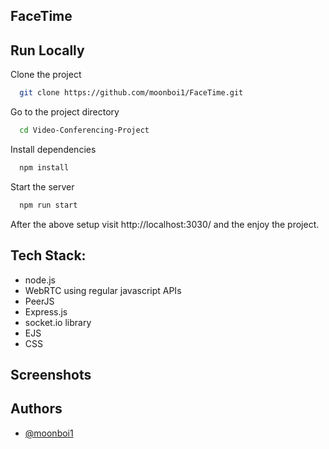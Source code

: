 ## FaceTime

## Run Locally

Clone the project

```bash
  git clone https://github.com/moonboi1/FaceTime.git
```

Go to the project directory

```bash
  cd Video-Conferencing-Project
```

Install dependencies

```bash
  npm install
```

Start the server

```bash
  npm run start
```

After the above setup visit http://localhost:3030/ and the enjoy the project.

## Tech Stack:

 - node.js
 - WebRTC using regular javascript APIs
 - PeerJS
 - Express.js
 - socket.io library
 - EJS
 - CSS



## Screenshots


## Authors

- [@moonboi1](https://www.github.com/moonboi1)

  
